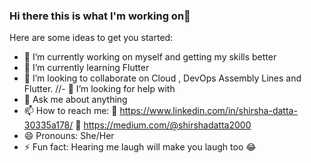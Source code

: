 ### Hi there this is what I'm working on👋


Here are some ideas to get you started:

- 🔭 I’m currently working on myself and getting my skills better
- 🌱 I’m currently learning Flutter
- 👯 I’m looking to collaborate on Cloud , DevOps Assembly Lines and Flutter.
//- 🤔 I’m looking for help with 
- 💬 Ask me about anything
- 📫 How to reach me: 
         💼 https://www.linkedin.com/in/shirsha-datta-30335a178/
         👏 https://medium.com/@shirshadatta2000
- 😄 Pronouns: She/Her
- ⚡ Fun fact: Hearing me laugh will make you laugh too 😂

